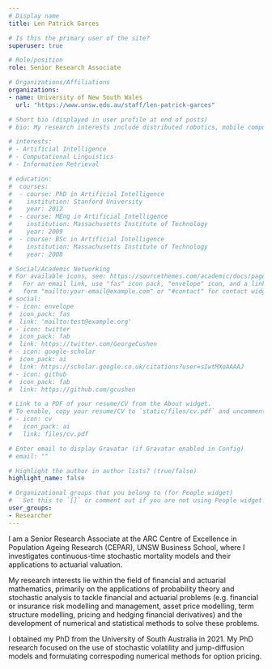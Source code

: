 ```yaml
---
# Display name
title: Len Patrick Garces

# Is this the primary user of the site?
superuser: true

# Role/position
role: Senior Research Associate

# Organizations/Affiliations
organizations:
- name: University of New South Wales
  url: "https://www.unsw.edu.au/staff/len-patrick-garces"

# Short bio (displayed in user profile at end of posts)
# bio: My research interests include distributed robotics, mobile computing and programmable matter.

# interests:
# - Artificial Intelligence
# - Computational Linguistics
# - Information Retrieval

# education:
#  courses:
#  - course: PhD in Artificial Intelligence
#    institution: Stanford University
#    year: 2012
#  - course: MEng in Artificial Intelligence
#    institution: Massachusetts Institute of Technology
#    year: 2009
#  - course: BSc in Artificial Intelligence
#    institution: Massachusetts Institute of Technology
#    year: 2008

# Social/Academic Networking
# For available icons, see: https://sourcethemes.com/academic/docs/page-builder/#icons
#   For an email link, use "fas" icon pack, "envelope" icon, and a link in the
#   form "mailto:your-email@example.com" or "#contact" for contact widget.
# social:
# - icon: envelope
#  icon_pack: fas
#  link: 'mailto:test@example.org'
# - icon: twitter
#  icon_pack: fab
#  link: https://twitter.com/GeorgeCushen
# - icon: google-scholar
#  icon_pack: ai
#  link: https://scholar.google.co.uk/citations?user=sIwtMXoAAAAJ
# - icon: github
#  icon_pack: fab
#  link: https://github.com/gcushen

# Link to a PDF of your resume/CV from the About widget.
# To enable, copy your resume/CV to `static/files/cv.pdf` and uncomment the lines below.
# - icon: cv
#   icon_pack: ai
#   link: files/cv.pdf

# Enter email to display Gravatar (if Gravatar enabled in Config)
# email: ""

# Highlight the author in author lists? (true/false)
highlight_name: false

# Organizational groups that you belong to (for People widget)
#   Set this to `[]` or comment out if you are not using People widget.
user_groups:
- Researcher
---
```


I am a Senior Research Associate at the ARC Centre of Excellence in Population Ageing Research (CEPAR), UNSW Business School, where I investigates continuous-time stochastic mortality models and their applications to actuarial valuation.

My research interests lie within the field of financial and actuarial mathematics, primarily on the applications of probability theory and stochastic analysis to tackle financial and actuarial problems (e.g. financial or insurance risk modelling and management, asset price modelling, term structure modelling, pricing and hedging financial derivatives) and the development of numerical and statistical methods to solve these problems.

I obtained my PhD from the University of South Australia in 2021. My PhD research focused on the use of stochastic volatility and jump-diffusion models and formulating correspoding numerical methods for option pricing.
